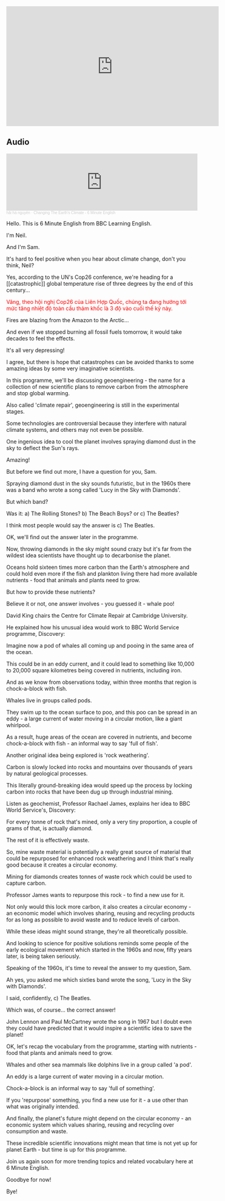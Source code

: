 
<iframe width="560" height="315" src="https://www.youtube.com/embed/jnFeXaL02Fg?si=8LLOge2OPDGeSdbT" title="YouTube video player" frameborder="0" allow="accelerometer; autoplay; clipboard-write; encrypted-media; gyroscope; picture-in-picture; web-share" referrerpolicy="strict-origin-when-cross-origin" allowfullscreen></iframe>


## Audio
<iframe width="100%" height="150" scrolling="no" frameborder="no" allow="autoplay" 
		src="https://w.soundcloud.com/player/?url=https%3A//api.soundcloud.com/tracks/1924674824&color=%23ff5500&auto_play=true&hide_related=false&show_comments=true&show_user=true&show_reposts=false&show_teaser=true&visual=true"></iframe><div style="font-size: 10px; color: #cccccc;line-break: anywhere;word-break: normal;overflow: hidden;white-space: nowrap;text-overflow: ellipsis; font-family: Interstate,Lucida Grande,Lucida Sans Unicode,Lucida Sans,Garuda,Verdana,Tahoma,sans-serif;font-weight: 100;"><a href="https://soundcloud.com/h-i-h-nguy-n-995119224" title="hải hà nguyễn" target="_blank" style="color: #cccccc; text-decoration: none;">hải hà nguyễn</a> · <a href="https://soundcloud.com/h-i-h-nguy-n-995119224/changing-the-earths-climate-6-minute-english" title="Changing The Earth&#x27;s Climate - 6 Minute English" target="_blank" style="color: #cccccc; text-decoration: none;">Changing The Earth&#x27;s Climate - 6 Minute English</a></div>



Hello. This is 6 Minute English from BBC Learning English.

I'm Neil.

And I'm Sam.

It's hard to feel positive when you hear about climate change, don't you think, Neil?

Yes, according to the UN's Cop26 conference, we're heading for a [[catastrophic]] global temperature rise of three degrees by the end of this century...

<font color="#ff0000">Vâng, theo hội nghị Cop26 của Liên Hợp Quốc, chúng ta đang hướng tới mức tăng nhiệt độ toàn cầu thảm khốc là 3 độ vào cuối thế kỷ này.</font>

Fires are blazing from the Amazon to the Arctic...

And even if we stopped burning all fossil fuels tomorrow, it would take decades to feel the effects.

It's all very depressing!

I agree, but there is hope that catastrophes can be avoided thanks to some amazing ideas by some very imaginative scientists.

In this programme, we'll be discussing geoengineering - the name for a collection of new scientific plans to remove carbon from the atmosphere and stop global warming.

Also called 'climate repair', geoengineering is still in the experimental stages.

Some technologies are controversial because they interfere with natural climate systems, and others may not even be possible.

One ingenious idea to cool the planet involves spraying diamond dust in the sky to deflect the Sun's rays.

Amazing!

But before we find out more, I have a question for you, Sam.

Spraying diamond dust in the sky sounds futuristic, but in the 1960s there was a band who wrote a song called 'Lucy in the Sky with Diamonds'.

But which band?

Was it: a) The Rolling Stones? b) The Beach Boys? or c) The Beatles?

I think most people would say the answer is c) The Beatles.

OK, we'll find out the answer later in the programme.

Now, throwing diamonds in the sky might sound crazy but it's far from the wildest idea scientists have thought up to decarbonise the planet.

Oceans hold sixteen times more carbon than the Earth's atmosphere and could hold even more if the fish and plankton living there had more available nutrients - food that animals and plants need to grow.

But how to provide these nutrients?

Believe it or not, one answer involves - you guessed it - whale poo!

David King chairs the Centre for Climate Repair at Cambridge University.

He explained how his unusual idea would work to BBC World Service programme, Discovery:

Imagine now a pod of whales all coming up and pooing in the same area of the ocean.

This could be in an eddy current, and it could lead to something like 10,000 to 20,000 square kilometres being covered in nutrients, including iron.

And as we know from observations today, within three months that region is chock-a-block with fish.

Whales live in groups called pods.

They swim up to the ocean surface to poo, and this poo can be spread in an eddy - a large current of water moving in a circular motion, like a giant whirlpool.

As a result, huge areas of the ocean are covered in nutrients, and become chock-a-block with fish - an informal way to say 'full of fish'.

Another original idea being explored is 'rock weathering'.

Carbon is slowly locked into rocks and mountains over thousands of years by natural geological processes.

This literally ground-breaking idea would speed up the process by locking carbon into rocks that have been dug up through industrial mining.

Listen as geochemist, Professor Rachael James, explains her idea to BBC World Service's, Discovery:

For every tonne of rock that's mined, only a very tiny proportion, a couple of grams of that, is actually diamond.

The rest of it is effectively waste.

So, mine waste material is potentially a really great source of material that could be repurposed for enhanced rock weathering and I think that's really good because it creates a circular economy.

Mining for diamonds creates tonnes of waste rock which could be used to capture carbon.

Professor James wants to repurpose this rock - to find a new use for it.

Not only would this lock more carbon, it also creates a circular economy - an economic model which involves sharing, reusing and recycling products for as long as possible to avoid waste and to reduce levels of carbon.

While these ideas might sound strange, they're all theoretically possible.

And looking to science for positive solutions reminds some people of the early ecological movement which started in the 1960s and now, fifty years later, is being taken seriously.

Speaking of the 1960s, it's time to reveal the answer to my question, Sam.

Ah yes, you asked me which sixties band wrote the song, 'Lucy in the Sky with Diamonds'.

I said, confidently, c) The Beatles.

Which was, of course... the correct answer!

John Lennon and Paul McCartney wrote the song in 1967 but I doubt even they could have predicted that it would inspire a scientific idea to save the planet!

OK, let's recap the vocabulary from the programme, starting with nutrients - food that plants and animals need to grow.

Whales and other sea mammals like dolphins live in a group called 'a pod'.

An eddy is a large current of water moving in a circular motion.

Chock-a-block is an informal way to say 'full of something'.

If you 'repurpose' something, you find a new use for it - a use other than what was originally intended.

And finally, the planet's future might depend on the circular economy - an economic system which values sharing, reusing and recycling over consumption and waste.

These incredible scientific innovations might mean that time is not yet up for planet Earth - but time is up for this programme.

Join us again soon for more trending topics and related vocabulary here at 6 Minute English.

Goodbye for now!

Bye!
